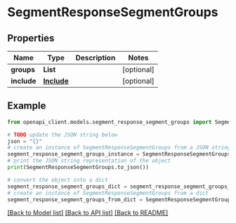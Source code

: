 # SegmentResponseSegmentGroups


## Properties

Name | Type | Description | Notes
------------ | ------------- | ------------- | -------------
**groups** | **List** |  | [optional] 
**include** | [**Include**](Include.md) |  | [optional] 

## Example

```python
from openapi_client.models.segment_response_segment_groups import SegmentResponseSegmentGroups

# TODO update the JSON string below
json = "{}"
# create an instance of SegmentResponseSegmentGroups from a JSON string
segment_response_segment_groups_instance = SegmentResponseSegmentGroups.from_json(json)
# print the JSON string representation of the object
print(SegmentResponseSegmentGroups.to_json())

# convert the object into a dict
segment_response_segment_groups_dict = segment_response_segment_groups_instance.to_dict()
# create an instance of SegmentResponseSegmentGroups from a dict
segment_response_segment_groups_from_dict = SegmentResponseSegmentGroups.from_dict(segment_response_segment_groups_dict)
```
[[Back to Model list]](../README.md#documentation-for-models) [[Back to API list]](../README.md#documentation-for-api-endpoints) [[Back to README]](../README.md)


